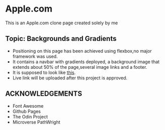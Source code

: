 # Apple.com
This is an Apple.com clone page created solely by me
## Topic: Backgrounds and Gradients
* Positioning on this page has been achieved using flexbox,no major framework was used.
* It contains a navbar with gradients deployed, a background image that extends about 50% of the page,several image links and a footer.
* It is supposed to look like [this](https://web.archive.org/web/20140301004610/http://www.apple.com/).
* Live link will be uploaded after this project is approved.
## ACKNOWLEDGEMENTS
* Font Awesome
* Github Pages
* The Odin Project
* Microverse PathWright